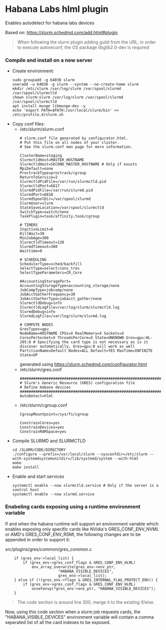# Habana Labs hlml plugin
Enables autodetect for habana labs devices

Based on: https://slurm.schedmd.com/add.html#plugin
> When following the slurm plugin adding guild from the URL; in order to execute autoreconf, the OS package libglib2.0-dev is required

### Compile and install on a new server
* Create environment:
  ```
  sudo groupadd -g 64030 slurm
  useradd -u 64030 -g slurm --system --no-create-home slurm
  mkdir /etc/slurm /var/log/slurm /var/spool/slurmd /var/spool/slurmctld
  chown slurm:slurm /var/log/slurm /var/spool/slurmd /var/spool/slurmctld
  apt install munge libmunge-dev -y
  echo 'export PATH=$PATH:/usr/local/slurm/bin' >> /etc/profile.d/slurm.sh
  ```
* Copy conf files:
	* /etc/slurm/slurm.conf
	  ```
	  # slurm.conf file generated by configurator.html.
	  # Put this file on all nodes of your cluster.
	  # See the slurm.conf man page for more information.

	  ClusterName=staging
	  SlurmctldHost=MASTER_HOSTNAME
	  SlurmctldHost=SECOND_MASTER_HOSTNAME # Only if exusts
	  MpiDefault=none
	  ProctrackType=proctrack/cgroup
	  ReturnToService=2
	  SlurmctldPidFile=/var/run/slurmctld.pid
	  SlurmctldPort=6817
	  SlurmdPidFile=/var/run/slurmd.pid
	  SlurmdPort=6818
	  SlurmdSpoolDir=/var/spool/slurmd
	  SlurmUser=slurm
	  StateSaveLocation=/var/spool/slurmctld
	  SwitchType=switch/none
	  TaskPlugin=task/affinity,task/cgroup

	  # TIMERS
	  InactiveLimit=0
	  KillWait=30
	  MinJobAge=300
	  SlurmctldTimeout=120
	  SlurmdTimeout=300
	  Waittime=0

	  # SCHEDULING
	  SchedulerType=sched/backfill
	  SelectType=select/cons_tres
	  SelectTypeParameters=CR_Core

	  #AccountingStoragePort=
	  AccountingStorageType=accounting_storage/none
	  JobCompType=jobcomp/none
	  JobAcctGatherFrequency=30
	  JobAcctGatherType=jobacct_gather/none
	  SlurmctldDebug=info
	  SlurmctldLogFile=/var/log/slurm/slurmctld.log
	  SlurmdDebug=info
	  SlurmdLogFile=/var/log/slurm/slurmd.log

	  # COMPUTE NODES
	  GresTypes=gpu
	  NodeName=HOSTNAME CPUs=X RealMemory=X Sockets=X CoresPerSocket=X ThreadsPerCore=X State=UNKNOWN Gres=gpu:HL-205:8 # Specifying the card type is not necessary as is it discover automatically, Gres=gpu:8 will work as well
	  PartitionName=Default Nodes=ALL Default=YES MaxTime=INFINITE State=UP
	  ```
	  generated using https://slurm.schedmd.com/configurator.html
	* /etc/slurm/gres.conf
	  ```
	  ##################################################################
	  # Slurm's Generic Resource (GRES) configuration file
	  # Define Habana devices
	  ##################################################################
	  AutoDetect=hlml
	  ```
	* /etc/slurm/cgroup.conf
	  ```
	  CgroupMountpoint=/sys/fs/cgroup

	  ConstrainCores=yes
	  ConstrainDevices=yes
	  ConstrainRAMSpace=yes
	  ```
* Compile SLURMD and SLURMCTLD
	```
	cd /SLURM/CODE/DIRECTORY
	./configure --prefix=/usr/local/slurm --sysconfdir=/etc/slurm --with-systemdsystemunitdir=/lib/systemd/system --with-hlml
	make
	make install
	```
* Enable and start services
	```
	systemctl enable --now slurmctld.service # Only if the server is a control host
	systemctl enable --now slurmd.service
	```

### Enabeling cards exposing using a runtime environment variable
If and when the habana runtime will support an environment variable which enables exposing only specific cards like NVidia's GRES_CONF_ENV_NVML or AMD's GRES_CONF_ENV_RSMI, the following changes are to be appended in order to support it:

src/plugins/gres/common/gres_common.c
```
	if (gres_env->local_list) {
		if (gres_env->gres_conf_flags & GRES_CONF_ENV_HLML)
			env_array_overwrite(gres_env->env_ptr,
					    "HABANA_VISIBLE_DEVICES",
					    gres_env->local_list);
	} else if (!(gres_env->flags & GRES_INTERNAL_FLAG_PROTECT_ENV)) {
		if (gres_env->gres_conf_flags & GRES_CONF_ENV_HLML)
			unsetenvp(*gres_env->env_ptr, "HABANA_VISIBLE_DEVICES");
	}
```
> The code section is around line 300, merge it to the existing if/else.

Now, using this code section when a slurm job requests cards, the "HABANA_VISIBLE_DEVICES" environment variable will contain a comma seperated list of all the card indexes to be exposed.<br/>